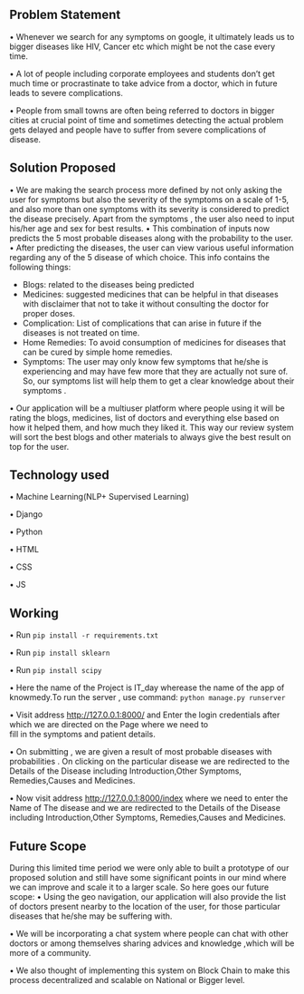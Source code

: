 ## Problem Statement

•	Whenever we search for any symptoms on google, it ultimately leads us to bigger diseases like HIV, Cancer etc which might be not the case every time.

•	A lot of people including corporate employees and students don’t get much time or procrastinate to take advice from a doctor, which in future leads to severe complications.


•	People from small towns are often being referred to doctors in bigger cities at crucial point of time and sometimes detecting the actual problem gets delayed and people have to suffer from severe complications of disease.  

## Solution Proposed

•	We are making the search process more defined by not only asking the user for symptoms but also the severity of the symptoms on a scale of 1-5, and also more than one symptoms with its severity is considered to predict the disease precisely. Apart from the symptoms ,  the user also need to input his/her age and sex for best results.
•	This combination of inputs now predicts the 5 most probable diseases along with the probability to the user. 
•	After predicting the diseases, the user can view various useful information regarding any of the 5 disease of which choice. This info contains the following things:

* Blogs: related to the diseases being predicted
* Medicines: suggested medicines that can be helpful in that diseases with disclaimer that not to take it without consulting the doctor for proper doses.
* Complication: List of complications that can arise in future if the diseases is not treated on time.
* Home Remedies: To avoid consumption of medicines for diseases that can be cured by simple home remedies.
* Symptoms: The user may only know few symptoms that he/she is experiencing and may have few more that they are actually not sure of. So, our symptoms list will help them to get a clear knowledge  about their symptoms .

•	Our application will be a multiuser platform where people using it will be rating the blogs, medicines, list of doctors and everything else based on how it helped them, and how much they liked it. This way our review system will sort the best blogs and other materials to always give the best result on top for the user.




## Technology used

•	Machine Learning(NLP+ Supervised Learning)

•	Django

•	Python

•	HTML

•	CSS

•	JS

## Working

•	Run `pip install -r requirements.txt`

•	Run `pip install sklearn`

•	Run `pip install scipy`

•	Here the name of the Project is IT_day wherease the name of the app of knowmedy.To run the server , use command:
  `python manage.py runserver`
  
•	Visit address http://127.0.0.1:8000/ and Enter the login credentials after which we are directed on the Page where we need to            
  fill in the symptoms and patient details. 
  
•	On submitting , we are given a result of most probable diseases with probabilities . On clicking on the particular disease we 
  are redirected to the Details of the Disease including Introduction,Other Symptoms, Remedies,Causes and Medicines.

• Now visit address http://127.0.0.1:8000/index where we need to enter the Name of The disease and we are redirected to the Details of the Disease including Introduction,Other Symptoms, Remedies,Causes and Medicines.

## Future Scope
During this limited time period we were only able to built a prototype of our proposed solution and still have some significant points in our mind where we can improve and scale it to a larger scale. So here goes our future scope:
•	Using the geo navigation, our application will also provide the list of doctors present nearby to the location of the user, for those particular diseases that he/she may be suffering with.

•	We will be incorporating a chat system where people can chat with other doctors or among themselves sharing advices and knowledge ,which will be more of a community.

•	We also thought of implementing this system on Block Chain to make this process decentralized and scalable on National or Bigger level.
